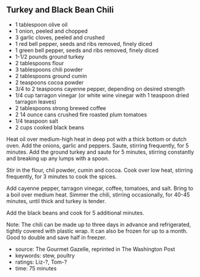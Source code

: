 Turkey and Black Bean Chili
---------------------------

- 1 tablespoon olive oil
- 1 onion, peeled and chopped
- 3 garlic cloves, peeled and crushed
- 1 red bell pepper, seeds and ribs removed, finely diced
- 1 green bell pepper, seeds and ribs removed, finely diced
- 1-1/2 pounds ground turkey
- 2 tablespoons flour
- 3 tablespoons chili powder
- 2 tablespoons ground cumin
- 2 teaspoons cocoa powder
- 3/4 to 2 teaspoons cayenne pepper, depending on desired strength
- 1/4 cup tarragon vinegar (or white wine vinegar with 1 teaspoon dried tarragon leaves)
- 2 tablespoons strong brewed coffee
- 2 14 ounce cans crushed fire roasted plum tomatoes
- 1/4 teaspoon salt
- 2 cups cooked black beans

Heat oil over medium-high heat in deep pot with a thick bottom or
dutch oven.  Add the onions, garlic and peppers.  Saute, stirring
frequently, for 5 minutes.  Add the ground turkey and saute for 5
minutes, stirring constantly and breaking up any lumps with a spoon.

Stir in the flour, chil powder, cumin and cocoa.  Cook over low heat,
stirring frequently, for 3 minutes to cook the spices.

Add cayenne pepper, tarragon vinegar, coffee, tomatoes, and salt.
Bring to a boil over medium heat.  Simmer the chili, stirring
occasionally, for 40-45 minutes, until thick and turkey is tender.

Add the black beans and cook for 5 additional minutes.

Note: The chili can be made up to three days in advance and
refrigerated, tightly covered with plastic wrap.  It can also be
frozen for up to a month.  Good to double and save half in freezer.

- source: The Gourmet Gazelle, reprinted in The Washington Post
- keywords: stew, poultry
- ratings: Liz-?, Tom-?
- time: 75 minutes
